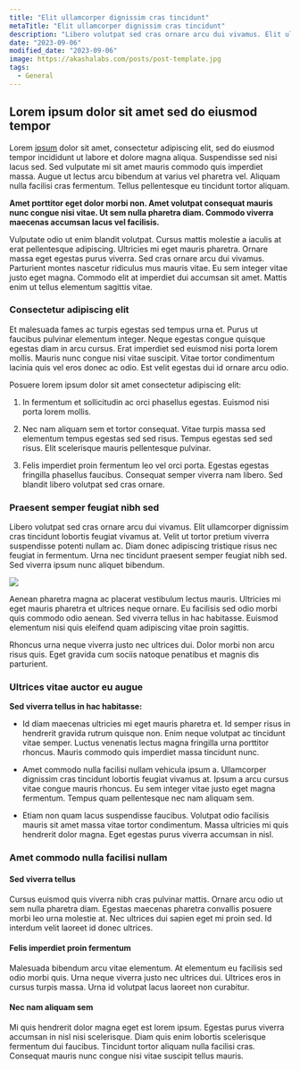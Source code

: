 ```yaml
---
title: "Elit ullamcorper dignissim cras tincidunt"
metaTitle: "Elit ullamcorper dignissim cras tincidunt"
description: "Libero volutpat sed cras ornare arcu dui vivamus. Elit ullamcorper dignissim cras tincidunt lobortis feugiat vivamus at. Velit ut tortor pretium viverra suspendisse potenti nullam ac."
date: "2023-09-06"
modified_date: "2023-09-06"
image: https://akashalabs.com/posts/post-template.jpg
tags:
  - General
---
```


## Lorem ipsum dolor sit amet sed do eiusmod tempor

Lorem [ipsum](https://akashalabs.com) dolor sit amet, consectetur adipiscing elit, sed do eiusmod tempor incididunt ut labore et dolore magna aliqua. Suspendisse sed nisi lacus sed. Sed vulputate mi sit amet mauris commodo quis imperdiet massa. Augue ut lectus arcu bibendum at varius vel pharetra vel. Aliquam nulla facilisi cras fermentum. Tellus pellentesque eu tincidunt tortor aliquam.

<strong>Amet porttitor eget dolor morbi non. Amet volutpat consequat mauris nunc congue nisi vitae. Ut sem nulla pharetra diam. Commodo viverra maecenas accumsan lacus vel facilisis.</strong>

Vulputate odio ut enim blandit volutpat. Cursus mattis molestie a iaculis at erat pellentesque adipiscing. Ultricies mi eget mauris pharetra. Ornare massa eget egestas purus viverra. Sed cras ornare arcu dui vivamus. Parturient montes nascetur ridiculus mus mauris vitae. Eu sem integer vitae justo eget magna. Commodo elit at imperdiet dui accumsan sit amet. Mattis enim ut tellus elementum sagittis vitae.

### Consectetur adipiscing elit

Et malesuada fames ac turpis egestas sed tempus urna et. Purus ut faucibus pulvinar elementum integer. Neque egestas congue quisque egestas diam in arcu cursus. Erat imperdiet sed euismod nisi porta lorem mollis. Mauris nunc congue nisi vitae suscipit. Vitae tortor condimentum lacinia quis vel eros donec ac odio. Est velit egestas dui id ornare arcu odio.

Posuere lorem ipsum dolor sit amet consectetur adipiscing elit:

1. In fermentum et sollicitudin ac orci phasellus egestas. Euismod nisi porta lorem mollis.

2. Nec nam aliquam sem et tortor consequat. Vitae turpis massa sed elementum tempus egestas sed sed risus. Tempus egestas sed sed risus. Elit scelerisque mauris pellentesque pulvinar.

3. Felis imperdiet proin fermentum leo vel orci porta. Egestas egestas fringilla phasellus faucibus. Consequat semper viverra nam libero. Sed blandit libero volutpat sed cras ornare.

### Praesent semper feugiat nibh sed

Libero volutpat sed cras ornare arcu dui vivamus. Elit ullamcorper dignissim cras tincidunt lobortis feugiat vivamus at. Velit ut tortor pretium viverra suspendisse potenti nullam ac. Diam donec adipiscing tristique risus nec feugiat in fermentum. Urna nec tincidunt praesent semper feugiat nibh sed. Sed viverra ipsum nunc aliquet bibendum.

<img className="PostImg" src="https://www.akashalabs.com/bg/waves-hpay.jpg">

Aenean pharetra magna ac placerat vestibulum lectus mauris. Ultricies mi eget mauris pharetra et ultrices neque ornare. Eu facilisis sed odio morbi quis commodo odio aenean. Sed viverra tellus in hac habitasse. Euismod elementum nisi quis eleifend quam adipiscing vitae proin sagittis.

Rhoncus urna neque viverra justo nec ultrices dui. Dolor morbi non arcu risus quis. Eget gravida cum sociis natoque penatibus et magnis dis parturient.

### Ultrices vitae auctor eu augue

<strong>Sed viverra tellus in hac habitasse:</strong>

- Id diam maecenas ultricies mi eget mauris pharetra et. Id semper risus in hendrerit gravida rutrum quisque non. Enim neque volutpat ac tincidunt vitae semper. Luctus venenatis lectus magna fringilla urna porttitor rhoncus. Mauris commodo quis imperdiet massa tincidunt nunc.

- Amet commodo nulla facilisi nullam vehicula ipsum a. Ullamcorper dignissim cras tincidunt lobortis feugiat vivamus at. Ipsum a arcu cursus vitae congue mauris rhoncus. Eu sem integer vitae justo eget magna fermentum. Tempus quam pellentesque nec nam aliquam sem.

- Etiam non quam lacus suspendisse faucibus. Volutpat odio facilisis mauris sit amet massa vitae tortor condimentum. Massa ultricies mi quis hendrerit dolor magna. Eget egestas purus viverra accumsan in nisl.

### Amet commodo nulla facilisi nullam

#### Sed viverra tellus

Cursus euismod quis viverra nibh cras pulvinar mattis. Ornare arcu odio ut sem nulla pharetra diam. Egestas maecenas pharetra convallis posuere morbi leo urna molestie at. Nec ultrices dui sapien eget mi proin sed. Id interdum velit laoreet id donec ultrices.

#### Felis imperdiet proin fermentum

Malesuada bibendum arcu vitae elementum. At elementum eu facilisis sed odio morbi quis. Urna neque viverra justo nec ultrices dui. Ultrices eros in cursus turpis massa. Urna id volutpat lacus laoreet non curabitur.

#### Nec nam aliquam sem

Mi quis hendrerit dolor magna eget est lorem ipsum. Egestas purus viverra accumsan in nisl nisi scelerisque. Diam quis enim lobortis scelerisque fermentum dui faucibus. Tincidunt tortor aliquam nulla facilisi cras. Consequat mauris nunc congue nisi vitae suscipit tellus mauris.

